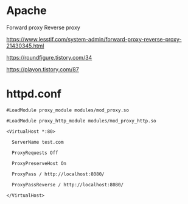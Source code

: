 # Apache
Forward proxy Reverse proxy

https://www.lesstif.com/system-admin/forward-proxy-reverse-proxy-21430345.html

https://roundfigure.tistory.com/34

https://playon.tistory.com/87

# httpd.conf
```
#LoadModule proxy_module modules/mod_proxy.so

#LoadModule proxy_http_module modules/mod_proxy_http.so
```
```
<VirtualHost *:80>

  ServerName test.com
  
  ProxyRequests Off
  
  ProxyPreserveHost On
  
  ProxyPass / http://localhost:8080/
  
  ProxyPassReverse / http://localhost:8080/
  
</VirtualHost>
```
